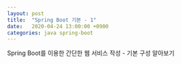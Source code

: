 ```yaml
---
layout: post
title:  "Spring Boot 기본 - 1"
date:   2020-04-24 13:00:00 +0900
categories: java spring-boot
---
```


Spring Boot를 이용한 간단한 웹 서비스 작성 - 기본 구성 알아보기

